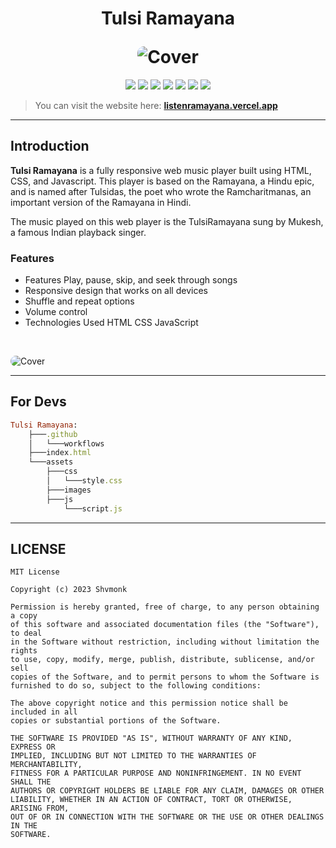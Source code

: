 <h1 align="center">
  <p align="center"><strong>Tulsi Ramayana</strong></p>
<img src="https://user-images.githubusercontent.com/127006739/228757363-a7859c78-9a6d-40b1-9072-46760404d54c.png" alt="Cover" style="border-radius: 10px"></a>
</h1>


<p align="center">
<a href="#"><img src="https://img.shields.io/badge/vercel-%23000000.svg?style=for-the-badge&logo=vercel&logoColor=white"/></a>
<a href="#"><img src="https://img.shields.io/badge/html5-%23E34F26.svg?style=for-the-badge&logo=html5&logoColor=white"/></a>
<a href="#"><img src="https://img.shields.io/badge/css3-%23264de4.svg?style=for-the-badge&logo=css3&logoColor=white"/></a>
<a href="#"><img src="https://img.shields.io/badge/javascript-%23323330.svg?style=for-the-badge&logo=javascript&logoColor=%23F7DF1E"/></a>
<a href="#"><img src="https://img.shields.io/badge/Spotify-%234ea94b.svg?style=for-the-badge&logo=spotify&logoColor=white"/></a>
<a href="#"><img src="https://img.shields.io/badge/Discord-%237289DA.svg?style=for-the-badge&logo=discord&logoColor=white"/></a>
<a href="#"><img src="https://img.shields.io/badge/Crunchyroll-F47521?style=for-the-badge&logo=flag&logoColor=white"/></a>
</p>

> You can visit the website here: **[listenramayana.vercel.app](https://listenramayana.vercel.app)**

---
## **Introduction**

<p>


**Tulsi Ramayana** is a fully responsive web music player built using HTML, CSS, and Javascript. This player is based on the Ramayana, a Hindu epic, and is named after Tulsidas, the poet who wrote the Ramcharitmanas, an important version of the Ramayana in Hindi.

The music played on this web player is the TulsiRamayana sung by Mukesh, a famous Indian playback singer.

### **Features**
- Features Play, pause, skip, and seek through songs
- Responsive design that works on all devices
- Shuffle and repeat options
- Volume control
- Technologies Used HTML CSS JavaScript
</p>


<br>


<img src="https://user-images.githubusercontent.com/127006739/228758329-f7e816db-e37d-47b2-95e9-bf9cac3fae24.png" alt="Cover" style="border-radius: 10px"></a>

---
## **For Devs**

```ruby
Tulsi Ramayana:
    ├───.github
    │   └───workflows
    ├───index.html
    └───assets
        ├───css
        │   └───style.css
        ├───images
        ├───js
            └───script.js
```

---
## **LICENSE**
```
MIT License

Copyright (c) 2023 Shvmonk

Permission is hereby granted, free of charge, to any person obtaining a copy
of this software and associated documentation files (the "Software"), to deal
in the Software without restriction, including without limitation the rights
to use, copy, modify, merge, publish, distribute, sublicense, and/or sell
copies of the Software, and to permit persons to whom the Software is
furnished to do so, subject to the following conditions:

The above copyright notice and this permission notice shall be included in all
copies or substantial portions of the Software.

THE SOFTWARE IS PROVIDED "AS IS", WITHOUT WARRANTY OF ANY KIND, EXPRESS OR
IMPLIED, INCLUDING BUT NOT LIMITED TO THE WARRANTIES OF MERCHANTABILITY,
FITNESS FOR A PARTICULAR PURPOSE AND NONINFRINGEMENT. IN NO EVENT SHALL THE
AUTHORS OR COPYRIGHT HOLDERS BE LIABLE FOR ANY CLAIM, DAMAGES OR OTHER
LIABILITY, WHETHER IN AN ACTION OF CONTRACT, TORT OR OTHERWISE, ARISING FROM,
OUT OF OR IN CONNECTION WITH THE SOFTWARE OR THE USE OR OTHER DEALINGS IN THE
SOFTWARE.
```
